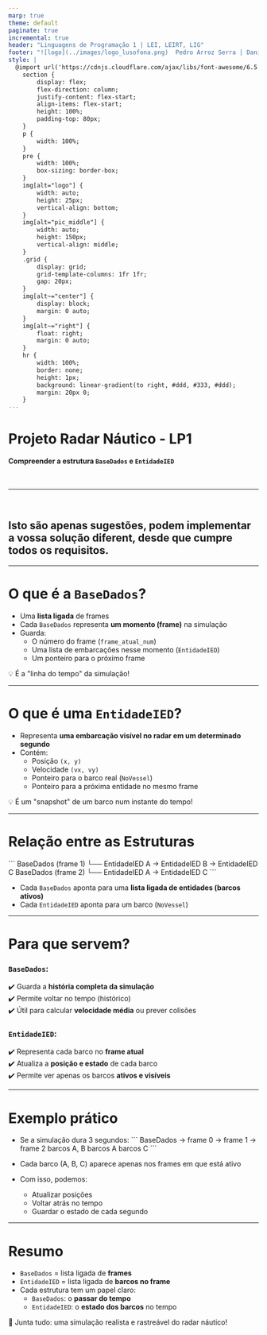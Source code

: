 ```yaml
---
marp: true
theme: default
paginate: true
incremental: true
header: "Linguagens de Programação 1 | LEI, LEIRT, LIG"
footer: "![logo](../images/logo_lusofona.png)  Pedro Arroz Serra | Daniel Silveira | Giosuè Muratore | Martijn Kuipers"
style: |
  @import url('https://cdnjs.cloudflare.com/ajax/libs/font-awesome/6.5.0/css/all.min.css');
    section {
        display: flex;
        flex-direction: column;
        justify-content: flex-start;
        align-items: flex-start;
        height: 100%;
        padding-top: 80px;
    }
    p {
        width: 100%;
    }
    pre {
        width: 100%;
        box-sizing: border-box;
    }
    img[alt="logo"] {
        width: auto;
        height: 25px;
        vertical-align: bottom;
    }
    img[alt="pic_middle"] {
        width: auto;
        height: 150px;
        vertical-align: middle;
    }
    .grid {
        display: grid;
        grid-template-columns: 1fr 1fr;
        gap: 20px;
    }
    img[alt~="center"] {
        display: block;
        margin: 0 auto;
    }
    img[alt~="right"] {
        float: right;
        margin: 0 auto;
    }
    hr {
        width: 100%;
        border: none;
        height: 1px;
        background: linear-gradient(to right, #ddd, #333, #ddd);
        margin: 20px 0;
    }
---
```



# Projeto Radar Náutico - LP1

**Compreender a estrutura `BaseDados` e `EntidadeIED`**
<br /><br /><br />
<hr />
<br />

## Isto são apenas sugestões, podem implementar a vossa solução diferent, desde que cumpre todos os requisitos.

---

# O que é a `BaseDados`?

- Uma **lista ligada** de frames
- Cada `BaseDados` representa **um momento (frame)** na simulação
- Guarda:
  - O número do frame (`frame_atual_num`)
  - Uma lista de embarcações nesse momento (`EntidadeIED`)
  - Um ponteiro para o próximo frame

💡 É a "linha do tempo" da simulação!

---

# O que é uma `EntidadeIED`?

- Representa **uma embarcação visível no radar em um determinado segundo**
- Contém:
  - Posição `(x, y)`
  - Velocidade `(vx, vy)`
  - Ponteiro para o barco real (`NoVessel`)
  - Ponteiro para a próxima entidade no mesmo frame

💡 É um "snapshot" de um barco num instante do tempo!

---

# Relação entre as Estruturas

\`\`\`
BaseDados (frame 1)
 └── EntidadeIED A → EntidadeIED B → EntidadeIED C
BaseDados (frame 2)
 └── EntidadeIED A → EntidadeIED C
\`\`\`

- Cada `BaseDados` aponta para uma **lista ligada de entidades (barcos ativos)**
- Cada `EntidadeIED` aponta para um barco (`NoVessel`)

---

# Para que servem?

### `BaseDados`:
✔️ Guarda a **história completa da simulação**  
✔️ Permite voltar no tempo (histórico)  
✔️ Útil para calcular **velocidade média** ou prever colisões

### `EntidadeIED`:
✔️ Representa cada barco no **frame atual**  
✔️ Atualiza a **posição e estado** de cada barco  
✔️ Permite ver apenas os barcos **ativos e visíveis**

---

# Exemplo prático

- Se a simulação dura 3 segundos:
\`\`\`
BaseDados → frame 0 → frame 1 → frame 2
            barcos A, B      barcos A       barcos C
\`\`\`

- Cada barco (A, B, C) aparece apenas nos frames em que está ativo
- Com isso, podemos:
  - Atualizar posições
  - Voltar atrás no tempo
  - Guardar o estado de cada segundo

---

# Resumo

- `BaseDados` = lista ligada de **frames**
- `EntidadeIED` = lista ligada de **barcos no frame**
- Cada estrutura tem um papel claro:
  - `BaseDados`: o **passar do tempo**
  - `EntidadeIED`: o **estado dos barcos** no tempo

📌 Junta tudo: uma simulação realista e rastreável do radar náutico!
